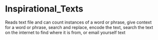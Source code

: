# Inspirational_Texts
Reads text file and can count instances of a word or phrase, give context for a word or phrase, search and replace, encode the text, search the text on the internet to find where it is from, or email yourself text
